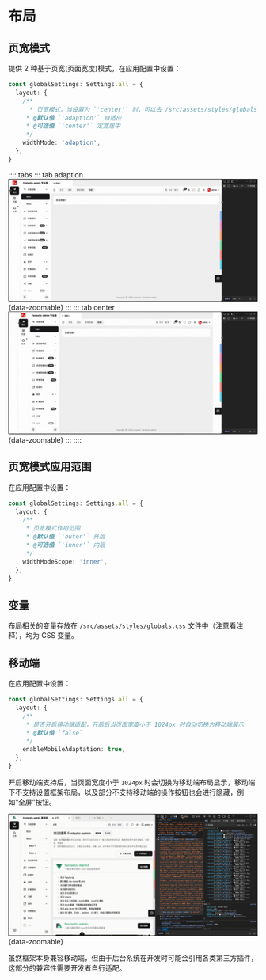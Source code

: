 # 布局

## 页宽模式

提供 2 种基于页宽(页面宽度)模式，在应用配置中设置：

```ts {2-11}
const globalSettings: Settings.all = {
  layout: {
    /**
      * 页宽模式，当设置为 `'center'` 时，可以去 /src/assets/styles/globals.css 里设置 `--g-app-width` 宽度变量
     * @默认值 `'adaption'` 自适应
     * @可选值 `'center'` 定宽居中
     */
    widthMode: 'adaption',
  },
}
```

:::: tabs
::: tab adaption
![](/layout_width_mode_adaption.gif){data-zoomable}
:::
::: tab center
![](/layout_width_mode_center.gif){data-zoomable}
:::
::::

## 页宽模式应用范围

在应用配置中设置：

```ts {2-9}
const globalSettings: Settings.all = {
  layout: {
    /**
     * 页宽模式作用范围
     * @默认值 `'outer'` 外层
     * @可选值 `'inner'` 内层
     */
    widthModeScope: 'inner',
  },
}
```

## 变量

布局相关的变量存放在 `/src/assets/styles/globals.css` 文件中（注意看注释），均为 CSS 变量。

## 移动端

在应用配置中设置：

```ts {2-8}
const globalSettings: Settings.all = {
  layout: {
    /**
     * 是否开启移动端适配，开启后当页面宽度小于 1024px 时自动切换为移动端展示
     * @默认值 `false`
     */
    enableMobileAdaptation: true,
  },
}
```

开启移动端支持后，当页面宽度小于 `1024px` 时会切换为移动端布局显示，移动端下不支持设置框架布局，以及部分不支持移动端的操作按钮也会进行隐藏，例如“全屏”按钮。

![](/layout-mobile.gif){data-zoomable}

虽然框架本身兼容移动端，但由于后台系统在开发时可能会引用各类第三方插件，这部分的兼容性需要开发者自行适配。

